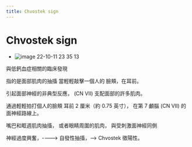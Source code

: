 ```yaml
---
title: Chvostek sign
---
```

# Chvostek sign


* ![image 22-10-11 23 35 13](https://i.imgur.com/brleBB1.png)

與低鈣血症相關的臨床發現

指的是面部肌肉的抽搐
當輕輕敲擊一個人的
臉頰，在耳前。

引起面部神經的非典型反應，
(CN VII) 支配面部的許多肌肉。

通過輕輕拍打個人的臉頰
耳前 2 厘米（約 0.75 英寸），
在第 7 顱腦 (CN VII) 的面神經路線上。

嘴巴和眶週肌肉抽搐，
或者眼睛周圍的肌肉，
與受刺激面神經同側

神經過度興奮，---->
自發性抽搐，--> Chvostek 徵陽性。
